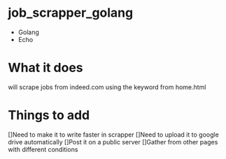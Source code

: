 # job_scrapper_golang

- Golang 
- Echo


# What it does

will scrape jobs from indeed.com using the keyword from home.html

# Things to add

[]Need to make it to write faster in scrapper
[]Need to upload it to google drive automatically
[]Post it on a public server
[]Gather from other pages with different conditions
